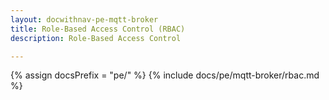 ```yaml
---
layout: docwithnav-pe-mqtt-broker
title: Role-Based Access Control (RBAC)
description: Role-Based Access Control

---
```


{% assign docsPrefix = "pe/" %}
{% include docs/pe/mqtt-broker/rbac.md %}